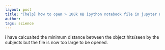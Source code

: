 ```yaml
---
layout: post
title: "[help] how to open > 100k KB ipython notebook file in jupyter notebook"
author:
tags: science
---
```


i have calcualted the minimum distance between the object hits/seen by the subjects but the file is now too large to be opened. 